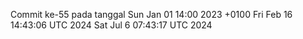 Commit ke-55 pada tanggal Sun Jan 01 14:00 2023 +0100
Fri Feb 16 14:43:06 UTC 2024
Sat Jul  6 07:43:17 UTC 2024
